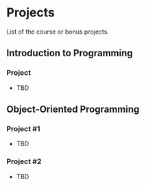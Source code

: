 Projects
========

List of the course or bonus projects.

## Introduction to Programming

### Project

* TBD

## Object-Oriented Programming

### Project #1

* TBD

### Project #2

* TBD
